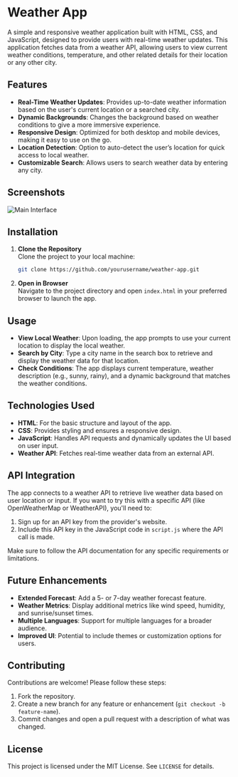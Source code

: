 
# Weather App

A simple and responsive weather application built with HTML, CSS, and JavaScript, designed to provide users with real-time weather updates. This application fetches data from a weather API, allowing users to view current weather conditions, temperature, and other related details for their location or any other city. 



## Features

- **Real-Time Weather Updates**: Provides up-to-date weather information based on the user's current location or a searched city.
- **Dynamic Backgrounds**: Changes the background based on weather conditions to give a more immersive experience.
- **Responsive Design**: Optimized for both desktop and mobile devices, making it easy to use on the go.
- **Location Detection**: Option to auto-detect the user’s location for quick access to local weather.
- **Customizable Search**: Allows users to search weather data by entering any city.

## Screenshots

![Main Interface](images/app_main_screenshot.png)



## Installation

1. **Clone the Repository**  
   Clone the project to your local machine:
   ```bash
   git clone https://github.com/yourusername/weather-app.git
   ```
   
2. **Open in Browser**  
   Navigate to the project directory and open `index.html` in your preferred browser to launch the app.

## Usage

- **View Local Weather**: Upon loading, the app prompts to use your current location to display the local weather.
- **Search by City**: Type a city name in the search box to retrieve and display the weather data for that location.
- **Check Conditions**: The app displays current temperature, weather description (e.g., sunny, rainy), and a dynamic background that matches the weather conditions.

## Technologies Used

- **HTML**: For the basic structure and layout of the app.
- **CSS**: Provides styling and ensures a responsive design.
- **JavaScript**: Handles API requests and dynamically updates the UI based on user input.
- **Weather API**: Fetches real-time weather data from an external API.

## API Integration

The app connects to a weather API to retrieve live weather data based on user location or input. If you want to try this with a specific API (like OpenWeatherMap or WeatherAPI), you'll need to:

1. Sign up for an API key from the provider's website.
2. Include this API key in the JavaScript code in `script.js` where the API call is made.

Make sure to follow the API documentation for any specific requirements or limitations.

## Future Enhancements

- **Extended Forecast**: Add a 5- or 7-day weather forecast feature.
- **Weather Metrics**: Display additional metrics like wind speed, humidity, and sunrise/sunset times.
- **Multiple Languages**: Support for multiple languages for a broader audience.
- **Improved UI**: Potential to include themes or customization options for users.

## Contributing

Contributions are welcome! Please follow these steps:

1. Fork the repository.
2. Create a new branch for any feature or enhancement (`git checkout -b feature-name`).
3. Commit changes and open a pull request with a description of what was changed.

## License

This project is licensed under the MIT License. See `LICENSE` for details.
